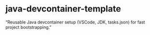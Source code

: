 # java-devcontainer-template
“Reusable Java devcontainer setup (VSCode, JDK, tasks.json) for fast project bootstrapping.”
